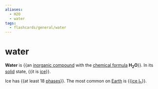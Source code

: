 ```yaml
---
aliases:
  - H2O
  - water
tags:
  - flashcards/general/water
---
```


# water

__Water__ is {{an [inorganic compound](inorganic%20compound.md) with the [chemical formula](chemical%20formula.md) __H<sub>2</sub>O__}}. In its [solid](solid.md) state, {{it is [ice](ice.md)}}. <!--SR:!2024-02-11,237,310!2024-04-18,291,330-->

Ice has {{at least 18 [phases](phase%20(matter).md)}}. The most common on [Earth](Earth.md) is {{[ice I<sub>h</sub>](ice%20Ih.md)}}. <!--SR:!2025-04-20,555,310!2024-05-31,329,330-->
